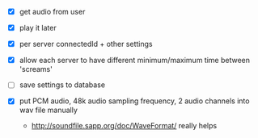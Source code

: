 - [x] get audio from user
- [x] play it later

- [x] per server connectedId + other settings
- [x] allow each server to have different minimum/maximum time between 'screams'
- [ ] save settings to database
- [x] put PCM audio, 48k audio sampling frequency, 2 audio channels into wav file manually
    - http://soundfile.sapp.org/doc/WaveFormat/ really helps